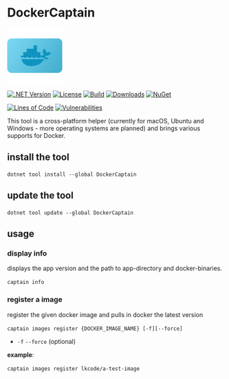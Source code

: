 # DockerCaptain

![DockerCaptain](https://raw.githubusercontent.com/lk-code/docker-captain/main/icon_128.png)

[![.NET Version](https://img.shields.io/badge/dotnet%20version-net6.0-blue?style=flat-square)](http://www.nuget.org/packages/DockerCaptain/)
[![License](https://img.shields.io/github/license/lk-code/docker-captain.svg?style=flat-square)](https://github.com/lk-code/docker-captain/blob/master/LICENSE)
[![Build](https://github.com/lk-code/docker-captain/actions/workflows/dotnet-desktop.yml/badge.svg)](https://github.com/lk-code/docker-captain/actions/workflows/dotnet-desktop.yml)
[![Downloads](https://img.shields.io/nuget/dt/dockercaptain.svg?style=flat-square)](http://www.nuget.org/packages/dockercaptain/)
[![NuGet](https://img.shields.io/nuget/v/dockercaptain.svg?style=flat-square)](http://nuget.org/packages/dockercaptain)

[![Lines of Code](https://sonarcloud.io/api/project_badges/measure?project=lk-code_docker-captain&metric=ncloc)](https://sonarcloud.io/summary/new_code?id=lk-code_docker-captain)
[![Vulnerabilities](https://sonarcloud.io/api/project_badges/measure?project=lk-code_docker-captain&metric=vulnerabilities)](https://sonarcloud.io/summary/new_code?id=lk-code_docker-captain)

This tool is a cross-platform helper (currently for macOS, Ubuntu and Windows - more operating systems are planned) and brings various supports for Docker.

## install the tool

`dotnet tool install --global DockerCaptain`

## update the tool

`dotnet tool update --global DockerCaptain`

## usage

### display info

displays the app version and the path to app-directory and docker-binaries.

`captain info`

### register a image

register the given docker image and pulls in docker the latest version

`captain images register {DOCKER_IMAGE_NAME} [-f][--force]`

* `-f` `--force` (optional)

**example**:

`captain images register lkcode/a-test-image`
